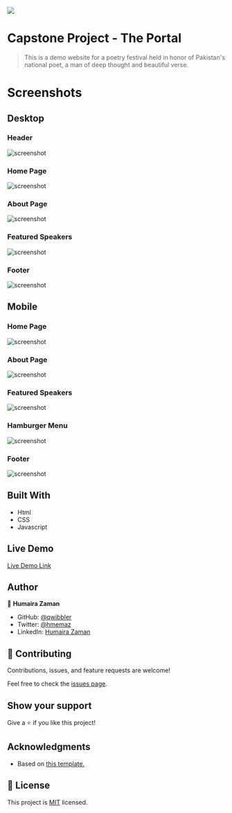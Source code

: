 ![](https://img.shields.io/badge/Microverse-blueviolet)

# Capstone Project - The Portal

> This is a demo website for a poetry festival held in honor of Pakistan's national poet, a man of deep thought and beautiful verse.

# Screenshots
## Desktop
<!-- ![screenshot](./img/screenshots/Screenshot_D1_Mobile.png) -->
### Header
![screenshot](./img/screenshots/desktop-header.png)
### Home Page
![screenshot](./img/screenshots/desktop-home.png)
### About Page
![screenshot](./img/screenshots/desktop-about.png)
### Featured Speakers
![screenshot](./img/screenshots/desktop-featured.png)
### Footer
![screenshot](./img/screenshots/desktop-footer.png)

## Mobile
<!-- ![screenshot](./img/screenshots/Screenshot_D1_Mobile.png) -->
### Home Page
![screenshot](./img/screenshots/mobile-home.png)
### About Page
![screenshot](./img/screenshots/mobile-about.png)
### Featured Speakers
![screenshot](./img/screenshots/mobile-featured.png)
### Hamburger Menu
![screenshot](./img/screenshots/mobile-hamburger.png)
### Footer
![screenshot](./img/screenshots/mobile-footer.png)

## Built With

- Html
- CSS
- Javascript

## Live Demo

[Live Demo Link](https://qwibbler.github.io/Capstone-Portal/)


## Author

👤 **Humaira Zaman**

- GitHub: [@qwibbler](https://github.com/qwibbler)
- Twitter: [@hmemaz](https://twitter.com/hmemaz)
- LinkedIn: [Humaira Zaman](https://www.linkedin.com/in/hmemaz1994/)

## 🤝 Contributing

Contributions, issues, and feature requests are welcome!

Feel free to check the [issues page](../../issues/).

## Show your support

Give a ⭐️ if you like this project!

## Acknowledgments

- Based on [this template.](https://www.behance.net/gallery/29845175/CC-Global-Summit-2015)

## 📝 License

This project is [MIT](./LICENSE) licensed.
